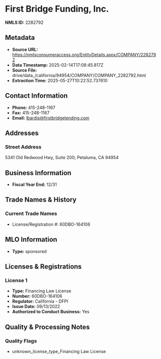# First Bridge Funding, Inc.

**NMLS ID:** 2282792

## Metadata
- **Source URL:** https://nmlsconsumeraccess.org/EntityDetails.aspx/COMPANY/2282792
- **Data Timestamp:** 2025-02-14T17:08:45.817Z
- **Source File:** drive/data_/california/94954/COMPANY/COMPANY_2282792.html
- **Extraction Time:** 2025-05-27T10:22:52.737610

## Contact Information
- **Phone:** 415-248-1167
- **Fax:** 415-248-1167
- **Email:** lbardis@firstbridgelending.com

## Addresses
### Street Address
5341 Old Redwood Hwy, Suite 200; Petaluma, CA 94954

## Business Information
- **Fiscal Year End:** 12/31

## Trade Names & History
### Current Trade Names
- License/Registration #: 60DBO-164106

## MLO Information
- **Type:** sponsored

## Licenses & Registrations

### License 1
- **Type:** Financing Law License
- **Number:** 60DBO-164106
- **Regulator:** California - DFPI
- **Issue Date:** 09/13/2022
- **Authorized to Conduct Business:** Yes

## Quality & Processing Notes
### Quality Flags
- unknown_license_type_Financing Law License
